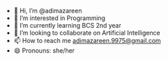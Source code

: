 - 👋 Hi, I’m @adimazareen
- 👀 I’m interested in Programming
- 🌱 I’m currently learning BCS 2nd year
- 💞️ I’m looking to collaborate on Artificial Intelligence
- 📫 How to reach me adimazareen.9975@gmail.com
- 😄 Pronouns: she/her


<!---
adimazareen/adimazareen is a ✨ special ✨ repository because its `README.md` (this file) appears on your GitHub profile.
You can click the Preview link to take a look at your changes.
--->
